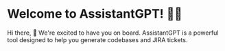 # Welcome to AssistantGPT! 🚀🤖

Hi there, 👋 We're excited to have you on board. AssistantGPT is a powerful tool designed to help you generate codebases and JIRA tickets.
